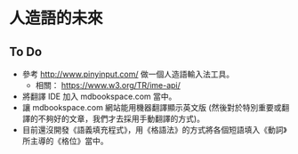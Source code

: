 # 人造語的未來

## To Do

* 參考 <http://www.pinyinput.com/> 做一個人造語輸入法工具。
    * 相關： <https://www.w3.org/TR/ime-api/>
* 將翻譯 IDE 加入 mdbookspace.com 當中。
* 讓 mdbookspace.com 網站能用機器翻譯顯示英文版 (然後對於特別重要或翻譯的不夠好的文章，我們才去採用手動翻譯的方式)。
* 目前還沒開發《語義填充程式》，用《格語法》的方式將各個短語填入《動詞》所主導的《格位》當中。

